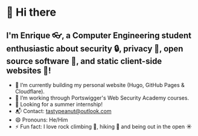 # 👋 Hi there 

## I'm Enrique :eyeglasses:, a Computer Engineering student enthusiastic about security :lock:, privacy :raised_hands:, open source software :open_file_folder:, and static client-side websites :page_with_curl:!

- 🔭 I’m currently building my personal website (Hugo, GitHub Pages & Cloudflare).
- 🌱 I’m working through Portswigger's Web Security Academy courses.
- 🔎 Looking for a summer internship!
- 📬 Contact: tastypeanut@outlook.com
- 😄 Pronouns: He/Him
- ⚡ Fun fact: I love rock climbing 🧗, hiking 🥾 and being out in the open ☀️
